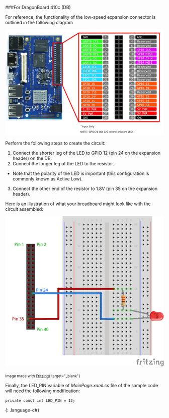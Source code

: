 ###For DragonBoard 410c (DB)

For reference, the functionality of the low-speed expansion connector is outlined in the following diagram

![DragonBoard Low-Speed Expansion Connector](../../../images/PinMappings/DB_pinout.png)

Perform the following steps to create the circuit:

1. Connect the shorter leg of the LED to GPIO 12 (pin 24 on the expansion header) on the DB.
2. Connect the longer leg of the LED to the resistor.
* Note that the polarity of the LED is important (this configuration is commonly known as Active Low).
3. Connect the other end of the resistor to 1.8V (pin 35 on the expansion header).

Here is an illustration of what your breadboard might look like with the circuit assembled:

![DragonBoard BreadBoard](../../../images/Blinky/breadboard_assembled_db_kit.png)

<sub>Image made with [Fritzing](http://fritzing.org/){:target="_blank"}</sub>

Finally, the LED_PIN variable of _MainPage.xaml.cs_ file of the sample code will need the following modification:

~~~
private const int LED_PIN = 12;
~~~
{: .language-c#}


